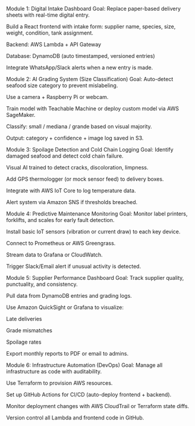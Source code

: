 Module 1: Digital Intake Dashboard
Goal: Replace paper-based delivery sheets with real-time digital entry.

Build a React frontend with intake form: supplier name, species, size, weight, condition, tank assignment.

Backend: AWS Lambda + API Gateway

Database: DynamoDB (auto timestamped, versioned entries)

Integrate WhatsApp/Slack alerts when a new entry is made.

Module 2: AI Grading System (Size Classification)
Goal: Auto-detect seafood size category to prevent mislabeling.

Use a camera + Raspberry Pi or webcam.

Train model with Teachable Machine or deploy custom model via AWS SageMaker.

Classify: small / mediana / grande based on visual majority.

Output: category + confidence + image log saved in S3.

Module 3: Spoilage Detection and Cold Chain Logging
Goal: Identify damaged seafood and detect cold chain failure.

Visual AI trained to detect cracks, discoloration, limpness.

Add GPS thermologger (or mock sensor feed) to delivery boxes.

Integrate with AWS IoT Core to log temperature data.

Alert system via Amazon SNS if thresholds breached.

Module 4: Predictive Maintenance Monitoring
Goal: Monitor label printers, forklifts, and scales for early fault detection.

Install basic IoT sensors (vibration or current draw) to each key device.

Connect to Prometheus or AWS Greengrass.

Stream data to Grafana or CloudWatch.

Trigger Slack/Email alert if unusual activity is detected.

Module 5: Supplier Performance Dashboard
Goal: Track supplier quality, punctuality, and consistency.

Pull data from DynamoDB entries and grading logs.

Use Amazon QuickSight or Grafana to visualize:

Late deliveries

Grade mismatches

Spoilage rates

Export monthly reports to PDF or email to admins.

Module 6: Infrastructure Automation (DevOps)
Goal: Manage all infrastructure as code with auditability.

Use Terraform to provision AWS resources.

Set up GitHub Actions for CI/CD (auto-deploy frontend + backend).

Monitor deployment changes with AWS CloudTrail or Terraform state diffs.

Version control all Lambda and frontend code in GitHub.